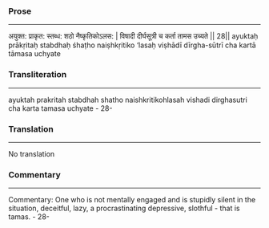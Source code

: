 ### Prose 
 --- 
अयुक्त: प्राकृत: स्तब्ध: शठो नैष्कृतिकोऽलस: |
विषादी दीर्घसूत्री च कर्ता तामस उच्यते || 28||
ayuktaḥ prākṛitaḥ stabdhaḥ śhaṭho naiṣhkṛitiko ‘lasaḥ
viṣhādī dīrgha-sūtrī cha kartā tāmasa uchyate

### Transliteration 
 --- 
ayuktah prakritah stabdhah shatho naishkritikohlasah vishadi dirghasutri cha karta tamasa uchyate - 28-

### Translation 
 --- 
No translation

### Commentary 
 --- 
Commentary: One who is not mentally engaged and is stupidly silent in the situation, deceitful, lazy, a procrastinating depressive, slothful - that is tamas. - 28-